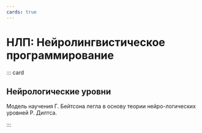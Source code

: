 ```yaml
---
cards: true
---
```


# НЛП: Нейролингвистическое программирование

::: card

## Нейрологические уровни

Модель научения Г. Бейтсона легла в основу теории нейро-логических уровней Р. Дилтса.

<Levels />

:::